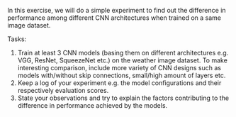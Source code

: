 In this exercise, we will do a simple experiment to find out the difference in performance among different CNN architectures when trained on a same image dataset.

Tasks:
1. Train at least 3 CNN models (basing them on different architectures e.g. VGG, ResNet, SqueezeNet etc.) on the weather image dataset. To make interesting comparison, include more variety of CNN designs such as models with/without skip connections, small/high amount of layers etc.
2. Keep a log of your experiment e.g. the model configurations and their respectively evaluation scores.
3. State your observations and try to explain the factors contributing to the difference in performance achieved by the models.
